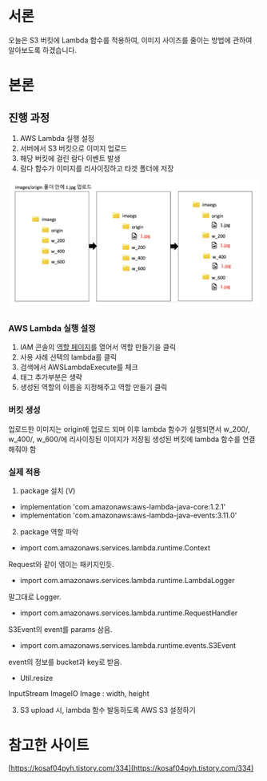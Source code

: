 # 서론

오늘은 S3 버킷에 Lambda 함수를 적용하여, 이미지 사이즈를 줄이는 방법에 관하여 알아보도록 하겠습니다.

# 본론

## 진행 과정

1. AWS Lambda 실행 설정 
2. 서버에서 S3 버킷으로 이미지 업로드
3. 해당 버킷에 걸린 람다 이벤트 발생 
4. 람다 함수가 이미지를 리사이징하고 타겟 폴더에 저장

![image_resizing](image_resizing.png)

### AWS Lambda 실행 설정

1. IAM 콘솔의 [역할 페이지](https://us-east-1.console.aws.amazon.com/iamv2/home#/roles)를 열어서 역할 만들기을 클릭 
2. 사용 사례 선택의 lambda를 클릭 
3. 검색에서 AWSLambdaExecute를 체크 
4. 태그 추가부분은 생략 
5. 생성된 역할의 이름을 지정해주고 역할 만들기 클릭 

### 버킷 생성

업로드한 이미지는 origin에 업로드 되며 이후 lambda 함수가 실행되면서 w_200/, w_400/, w_600/에 리사이징된 이미지가 저장됨
생성된 버킷에 lambda 함수를 연결해줘야 함

### 실제 적용

1. package 설치 (V)

- implementation 'com.amazonaws:aws-lambda-java-core:1.2.1'
- implementation 'com.amazonaws:aws-lambda-java-events:3.11.0'

2. package 역할 파악 

- import com.amazonaws.services.lambda.runtime.Context

Request와 같이 엮이는 패키지인듯.

- import com.amazonaws.services.lambda.runtime.LambdaLogger

말그대로 Logger. 

- import com.amazonaws.services.lambda.runtime.RequestHandler

S3Event의 event를 params 삼음. 

- import com.amazonaws.services.lambda.runtime.events.S3Event

event의 정보를 bucket과 key로 받음. 

- Util.resize

InputStream 
ImageIO
Image : width, height

3. S3 upload 시, lambda 함수 발동하도록 AWS S3 설정하기 

# 참고한 사이트 

[https://kosaf04pyh.tistory.com/334](https://kosaf04pyh.tistory.com/334)
